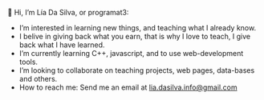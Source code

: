 👋 Hi, I’m Lía Da Silva, or programat3:
- I’m interested in learning new things, and teaching what I already know.
- I belive in giving back what you earn, that is why I love to teach, I give back what I have learned.
- I’m currently learning C++, javascript, and to use web-development tools.
- I’m looking to collaborate on teaching projects, web pages, data-bases and others.
- How to reach me: Send me an email at lia.dasilva.info@gmail.com


